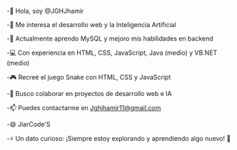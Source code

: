 -👋 Hola, soy @JGHJhamir

-👀 Me interesa el desarrollo web y la Inteligencia Artificial

-🌱 Actualmente aprendo MySQL y mejoro mis habilidades en backend

-💻 Con experiencia en HTML, CSS, JavaScript, Java (medio) y VB.NET (medio)

-🎮 Recreé el juego Snake con HTML, CSS y JavaScript

-💞️ Busco colaborar en proyectos de desarrollo web e IA

-📫 Puedes contactarme en Jghjhamir11@gmail.com

-😄 JiarCode'S

-⚡ Un dato curioso: ¡Siempre estoy explorando y aprendiendo algo nuevo! 🚀
<!---
JGHJhamir/JGHJhamir is a ✨ special ✨ repository because its `README.md` (this file) appears on your GitHub profile.
You can click the Preview link to take a look at your changes.
--->
